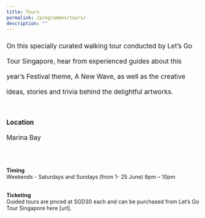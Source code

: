 ```yaml
---
title: Tours
permalink: /programmes/tours/
description: ""
---
```

<p style="font-size:17px; line-height:40px">
On this specially curated walking tour conducted by Let’s Go Tour Singapore, hear from experienced guides about this year’s Festival theme, A New Wave, as well as the creative ideas, stories and trivia behind the delightful artworks.<br><br>
<b>Location</b><br>
Marina Bay<br><br>
	
<b>Timing</b><br>
Weekends - Saturdays and Sundays (from 1- 25 June) 8pm – 10pm<br><br>

<b>Ticketing</b><br>
Guided tours are priced at SGD30 each and can be purchased from Let’s Go Tour Singapore here \[url\].
</p>